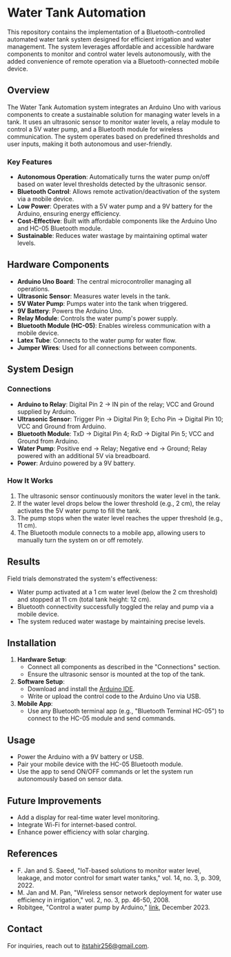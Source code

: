 # Water Tank Automation

This repository contains the implementation of a Bluetooth-controlled automated water tank system designed for efficient irrigation and water management. The system leverages affordable and accessible hardware components to monitor and control water levels autonomously, with the added convenience of remote operation via a Bluetooth-connected mobile device.

## Overview

The Water Tank Automation system integrates an Arduino Uno with various components to create a sustainable solution for managing water levels in a tank. It uses an ultrasonic sensor to monitor water levels, a relay module to control a 5V water pump, and a Bluetooth module for wireless communication. The system operates based on predefined thresholds and user inputs, making it both autonomous and user-friendly.

### Key Features
- **Autonomous Operation**: Automatically turns the water pump on/off based on water level thresholds detected by the ultrasonic sensor.
- **Bluetooth Control**: Allows remote activation/deactivation of the system via a mobile device.
- **Low Power**: Operates with a 5V water pump and a 9V battery for the Arduino, ensuring energy efficiency.
- **Cost-Effective**: Built with affordable components like the Arduino Uno and HC-05 Bluetooth module.
- **Sustainable**: Reduces water wastage by maintaining optimal water levels.

## Hardware Components
- **Arduino Uno Board**: The central microcontroller managing all operations.
- **Ultrasonic Sensor**: Measures water levels in the tank.
- **5V Water Pump**: Pumps water into the tank when triggered.
- **9V Battery**: Powers the Arduino Uno.
- **Relay Module**: Controls the water pump's power supply.
- **Bluetooth Module (HC-05)**: Enables wireless communication with a mobile device.
- **Latex Tube**: Connects to the water pump for water flow.
- **Jumper Wires**: Used for all connections between components.

## System Design

### Connections
- **Arduino to Relay**: Digital Pin 2 → IN pin of the relay; VCC and Ground supplied by Arduino.
- **Ultrasonic Sensor**: Trigger Pin → Digital Pin 9; Echo Pin → Digital Pin 10; VCC and Ground from Arduino.
- **Bluetooth Module**: TxD → Digital Pin 4; RxD → Digital Pin 5; VCC and Ground from Arduino.
- **Water Pump**: Positive end → Relay; Negative end → Ground; Relay powered with an additional 5V via breadboard.
- **Power**: Arduino powered by a 9V battery.

### How It Works
1. The ultrasonic sensor continuously monitors the water level in the tank.
2. If the water level drops below the lower threshold (e.g., 2 cm), the relay activates the 5V water pump to fill the tank.
3. The pump stops when the water level reaches the upper threshold (e.g., 11 cm).
4. The Bluetooth module connects to a mobile app, allowing users to manually turn the system on or off remotely.

## Results
Field trials demonstrated the system's effectiveness:
- Water pump activated at a 1 cm water level (below the 2 cm threshold) and stopped at 11 cm (total tank height: 12 cm).
- Bluetooth connectivity successfully toggled the relay and pump via a mobile device.
- The system reduced water wastage by maintaining precise levels.

## Installation
1. **Hardware Setup**:
   - Connect all components as described in the "Connections" section.
   - Ensure the ultrasonic sensor is mounted at the top of the tank.
2. **Software Setup**:
   - Download and install the [Arduino IDE](https://www.arduino.cc/en/software).
   - Write or upload the control code to the Arduino Uno via USB.
3. **Mobile App**:
   - Use any Bluetooth terminal app (e.g., "Bluetooth Terminal HC-05") to connect to the HC-05 module and send commands.

## Usage
- Power the Arduino with a 9V battery or USB.
- Pair your mobile device with the HC-05 Bluetooth module.
- Use the app to send ON/OFF commands or let the system run autonomously based on sensor data.

## Future Improvements
- Add a display for real-time water level monitoring.
- Integrate Wi-Fi for internet-based control.
- Enhance power efficiency with solar charging.

## References
- F. Jan and S. Saeed, "IoT-based solutions to monitor water level, leakage, and motor control for smart water tanks," vol. 14, no. 3, p. 309, 2022.
- M. Jan and M. Pan, "Wireless sensor network deployment for water use efficiency in irrigation," vol. 2, no. 3, pp. 46-50, 2008.
- Robitgee, "Control a water pump by Arduino," [link](https://www.robitgee.tech/robotics/control-a-water-pump-by-arduino/), December 2023.

## Contact
For inquiries, reach out to [itstahir256@gmail.com](mailto:itstahir256@gmail.com).
